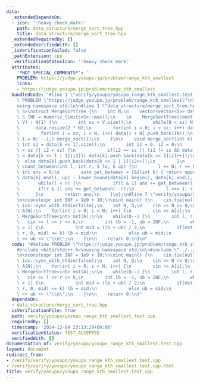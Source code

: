 ```yaml
---
data:
  _extendedDependsOn:
  - icon: ':heavy_check_mark:'
    path: data_structure/merge_sort_tree.hpp
    title: data_structure/merge_sort_tree.hpp
  _extendedRequiredBy: []
  _extendedVerifiedWith: []
  _isVerificationFailed: false
  _pathExtension: cpp
  _verificationStatusIcon: ':heavy_check_mark:'
  attributes:
    '*NOT_SPECIAL_COMMENTS*': ''
    PROBLEM: https://judge.yosupo.jp/problem/range_kth_smallest
    links:
    - https://judge.yosupo.jp/problem/range_kth_smallest
  bundledCode: "#line 1 \"verify/yosupo/yosupo_range_kth_smallest.test.cpp\"\n#define\
    \ PROBLEM \"https://judge.yosupo.jp/problem/range_kth_smallest\"\n\n#include <bits/stdc++.h>\n\
    using namespace std;\n\n#line 1 \"data_structure/merge_sort_tree.hpp\"\ntemplate<typename\
    \ S>\nstruct MergeSortTree {\n    int N;\n    vector<vector<S>> data;\n    const\
    \ S INF = numeric_limits<S>::max();\n    \n    MergeSortTree(const vector<S>&\
    \ V) : N(1) {\n        int sz = V.size();\n        while(N < sz) N <<= 1;\n  \
    \      data.resize(2 * N);\n        for(int i = 0; i < sz; i++) data[i + N].push_back(V[i]);\n\
    \        for(int i = sz; i < N; i++) data[i + N].push_back(INF);\n        for(int\
    \ i = N; --i;) merge_sort(i);\n    }\n\n    void merge_sort(int k) {\n       \
    \ int sz = data[k << 1].size();\n        int i1 = 0, i2 = 0;\n        while(i1\
    \ < sz || i2 < sz) {\n            if(i2 == sz || (i1 != sz && data[k << 1][i1]\
    \ < data[k << 1 | 1][i2])) data[k].push_back(data[k << 1][i1++]);\n          \
    \  else data[k].push_back(data[k << 1 | 1][i2++]);\n        }\n    }\n\n    int\
    \ count_between(int l, int r, S lo, S up) {\n        l += N; r += N;\n       \
    \ int ans = 0;\n        auto get_between = [&](int k) { return upper_bound(data[k].begin(),\
    \ data[k].end(), up) - lower_bound(data[k].begin(), data[k].end(), lo); };\n \
    \       while(l < r) {\n            if(l & 1) ans += get_between(l++);\n     \
    \       if(r & 1) ans += get_between(--r);\n            l >>= 1; r >>= 1;\n  \
    \      }\n        return ans;\n    }\n};\n#line 7 \"verify/yosupo/yosupo_range_kth_smallest.test.cpp\"\
    \n\nconstexpr int INF = 1e9 + 10;\n\nint main() {\n    cin.tie(nullptr);\n   \
    \ ios::sync_with_stdio(false);\n    int N, Q;\n    cin >> N >> Q;\n    vector<int>\
    \ A(N);\n    for(int i = 0; i < N; i++) {\n        cin >> A[i];\n    }\n\n   \
    \ MergeSortTree<int> mst(A);\n\n    while(Q--) {\n        int l, r, k;\n     \
    \   cin >> l >> r >> k;\n        int lb = -1, ub = INF;\n        while(ub - lb\
    \ > 1) {\n            int mid = (lb + ub) / 2;\n            if(mst.count_between(l,\
    \ r, 0, mid) <= k) lb = mid;\n            else ub = mid;\n        }\n        cout\
    \ << ub << \"\\n\";\n    }\n\n    return 0;\n}\n"
  code: "#define PROBLEM \"https://judge.yosupo.jp/problem/range_kth_smallest\"\n\n\
    #include <bits/stdc++.h>\nusing namespace std;\n\n#include \"../../data_structure/merge_sort_tree.hpp\"\
    \n\nconstexpr int INF = 1e9 + 10;\n\nint main() {\n    cin.tie(nullptr);\n   \
    \ ios::sync_with_stdio(false);\n    int N, Q;\n    cin >> N >> Q;\n    vector<int>\
    \ A(N);\n    for(int i = 0; i < N; i++) {\n        cin >> A[i];\n    }\n\n   \
    \ MergeSortTree<int> mst(A);\n\n    while(Q--) {\n        int l, r, k;\n     \
    \   cin >> l >> r >> k;\n        int lb = -1, ub = INF;\n        while(ub - lb\
    \ > 1) {\n            int mid = (lb + ub) / 2;\n            if(mst.count_between(l,\
    \ r, 0, mid) <= k) lb = mid;\n            else ub = mid;\n        }\n        cout\
    \ << ub << \"\\n\";\n    }\n\n    return 0;\n}"
  dependsOn:
  - data_structure/merge_sort_tree.hpp
  isVerificationFile: true
  path: verify/yosupo/yosupo_range_kth_smallest.test.cpp
  requiredBy: []
  timestamp: '2024-12-04 23:13:29+09:00'
  verificationStatus: TEST_ACCEPTED
  verifiedWith: []
documentation_of: verify/yosupo/yosupo_range_kth_smallest.test.cpp
layout: document
redirect_from:
- /verify/verify/yosupo/yosupo_range_kth_smallest.test.cpp
- /verify/verify/yosupo/yosupo_range_kth_smallest.test.cpp.html
title: verify/yosupo/yosupo_range_kth_smallest.test.cpp
---
```

